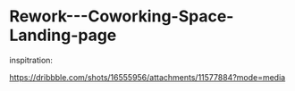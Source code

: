# Rework---Coworking-Space-Landing-page

inspitration:

https://dribbble.com/shots/16555956/attachments/11577884?mode=media
